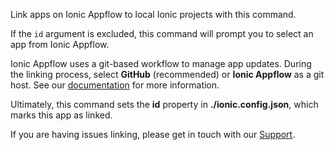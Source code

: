 Link apps on Ionic Appflow to local Ionic projects with this command.

If the `id` argument is excluded, this command will prompt you to select an app from Ionic Appflow.

Ionic Appflow uses a git-based workflow to manage app updates. During the linking process, select **GitHub** (recommended) or **Ionic Appflow** as a git host. See our [documentation](https://ionicframework.com/docs/appflow/basics/git) for more information.

Ultimately, this command sets the **id** property in **./ionic.config.json**, which marks this app as linked.

If you are having issues linking, please get in touch with our [Support](https://ion.link/support-request).